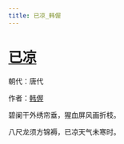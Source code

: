 ```yaml
---
title: 已凉_韩偓
---
```


# [已凉](http://so.gushiwen.org/view_37311.aspx)

朝代：唐代

作者：[韩偓](http://so.gushiwen.org/author_130.aspx)

碧阑干外绣帘垂，猩血屏风画折枝。 

八尺龙须方锦褥，已凉天气未寒时。